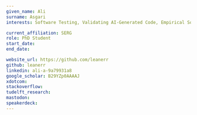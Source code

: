 ```yaml
---
given_name: Ali
surname: Asgari
interests: Software Testing, Validating AI-Generated Code, Empirical Software Engineering

current_affiliation: SERG
role: PhD Student
start_date:
end_date:

website_url: https://github.com/leanerr
github: leanerr
linkedin: ali-a-9a79931a8
google_scholar: B29YZp0AAAAJ
xdotcom:
stackoverflow:
tudelft_research:
mastodon:
speakerdeck:
---
```


